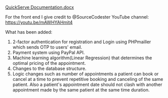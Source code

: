 [QuickServe Documentation.docx](https://github.com/user-attachments/files/17098750/QuickServe.Documentation.docx)

For the front end I give credit to @SourceCodester YouTube channel: https://youtu.be/mAWHYAHmit4

What has been added:
1. 2-factor authentication for registration and Login using PHPmailler which sends OTP to users' email.
2. Payment system using PayPal API.
3. Machine learning algorithm(Linear Regression) that determines the optimal pricing of the appointment.
4. Changes to the database structure.
5. Logic changes such as number of appointments a patient can book or cancel at a time to prevent
   repetitive booking and canceling of the same patient. Also a patient's appointment date should not
   clash with another appointment made by the same patient at the same time duration.
